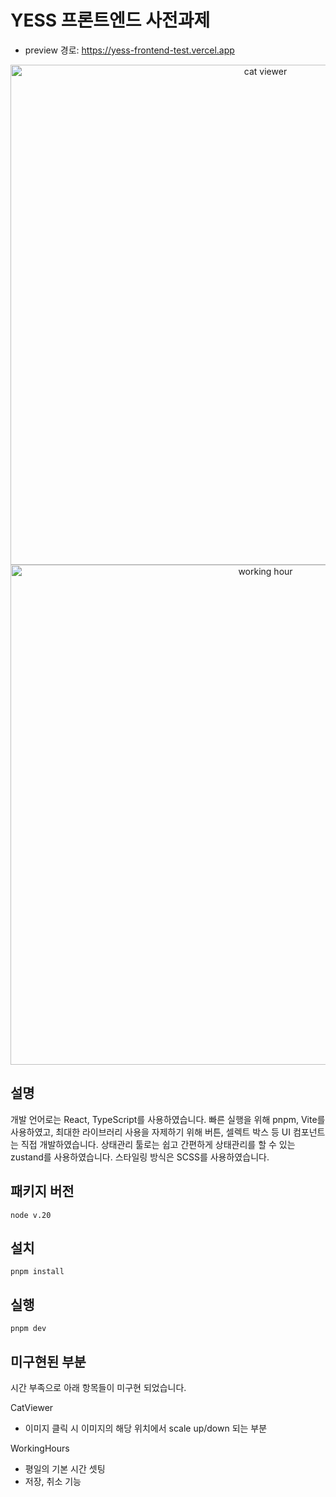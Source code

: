 # YESS 프론트엔드 사전과제

- preview 경로: https://yess-frontend-test.vercel.app

<div align="center">
  <img src="https://github.com/user-attachments/assets/2e29e6d7-3887-4cbd-8cd8-485861deebf6" alt="cat viewer" width="800">
  <img src="https://github.com/user-attachments/assets/83773130-da99-4ba4-a86f-851ce9030f57" alt="working hour" width="800">
</div>

## 설명

개발 언어로는 React, TypeScript를 사용하였습니다.
빠른 실행을 위해 pnpm, Vite를 사용하였고,
최대한 라이브러리 사용을 자제하기 위해 버튼, 셀렉트 박스 등 UI 컴포넌트는 직접 개발하였습니다.
상태관리 툴로는 쉽고 간편하게 상태관리를 할 수 있는 zustand를 사용하였습니다.
스타일링 방식은 SCSS를 사용하였습니다.

## 패키지 버전

```
node v.20
```

## 설치

```
pnpm install
```

## 실행

```
pnpm dev
```

## 미구현된 부분

시간 부족으로 아래 항목들이 미구현 되었습니다.

CatViewer

- 이미지 클릭 시 이미지의 해당 위치에서 scale up/down 되는 부분

WorkingHours

- 평일의 기본 시간 셋팅
- 저장, 취소 기능
